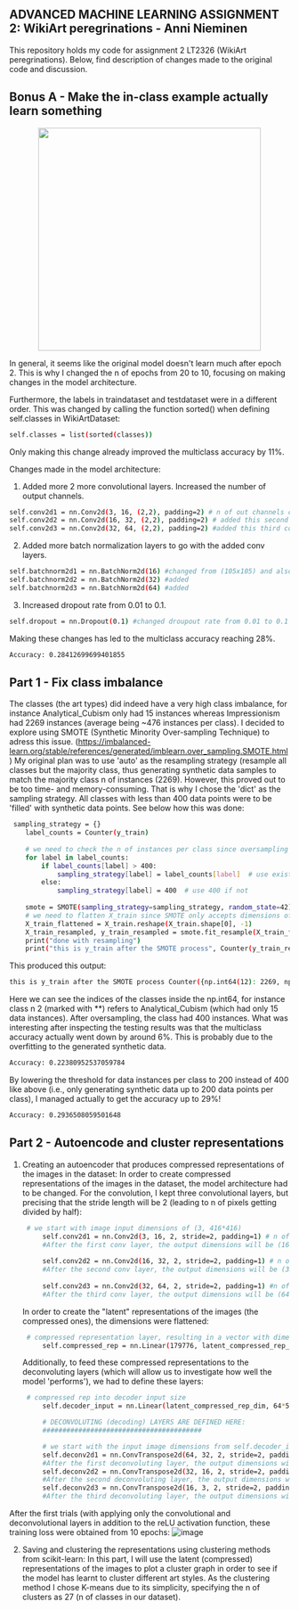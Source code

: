 ## ﻿ADVANCED MACHINE LEARNING ASSIGNMENT 2: WikiArt peregrinations - Anni Nieminen

This repository holds my code for assignment 2 LT2326 (WikiArt peregrinations).
Below, find description of changes made to the original code and discussion.

## Bonus A - Make the in-class example actually learn something
<p align="center">
  <img width="400" height="400" src="https://github.com/user-attachments/assets/39ed1222-abcc-486e-9834-ea843d321526">
</p>

In general, it seems like the original model doesn't learn much after epoch 2. This is why I changed the n of epochs from 20 to 10, focusing on making changes in the model architecture.

Furthermore, the labels in traindataset and testdataset were in a different order. This was changed by calling the function sorted() when defining self.classes in WikiArtDataset:

```bash
self.classes = list(sorted(classes))
```
Only making this change already improved the multiclass accuracy by 11%.

Changes made in the model architecture: 

1. Added more 2 more convolutional layers. Increased the number of output channels.
   
```bash
self.conv2d1 = nn.Conv2d(3, 16, (2,2), padding=2) # n of out channels changed from 1 to 16, but kept kernel size at (2,2)
self.conv2d2 = nn.Conv2d(16, 32, (2,2), padding=2) # added this second convolutional layer
self.conv2d3 = nn.Conv2d(32, 64, (2,2), padding=2) #added this third convolutional layer
```
2. Added more batch normalization layers to go with the added conv layers.

```bash
self.batchnorm2d1 = nn.BatchNorm2d(16) #changed from (105x105) and also changed to BatchNorm2d
self.batchnorm2d2 = nn.BatchNorm2d(32) #added
self.batchnorm2d3 = nn.BatchNorm2d(64) #added
```
3. Increased dropout rate from 0.01 to 0.1.

```bash
self.dropout = nn.Dropout(0.1) #changed droupout rate from 0.01 to 0.1
```
Making these changes has led to the multiclass accuracy reaching 28%.

```bash
Accuracy: 0.28412699699401855
```
## Part 1 - Fix class imbalance 

The classes (the art types) did indeed have a very high class imbalance, for instance Analytical_Cubism only had 15 instances whereas Impressionism had 2269 instances (average being ~476 instances per class).
I decided to explore using SMOTE (Synthetic Minority Over-sampling Technique) to adress this issue. (https://imbalanced-learn.org/stable/references/generated/imblearn.over_sampling.SMOTE.html)
My original plan was to use 'auto' as the resampling strategy (resample all classes but the majority class, thus generating synthetic data samples to match the majority class n of instances (2269).
However, this proved out to be too time- and memory-consuming. That is why I chose the 'dict' as the sampling strategy. All classes with less than 400 data points were to be 'filled' with synthetic data points.
See below how this was done: 
```bash
 sampling_strategy = {}
    label_counts = Counter(y_train)
    
    # we need to check the n of instances per class since oversampling will not work if the n of instances wanted is lower than the existing n of instances  
    for label in label_counts:
        if label_counts[label] > 400:
            sampling_strategy[label] = label_counts[label]  # use existing if n of instances surpasses 400
        else:
            sampling_strategy[label] = 400  # use 400 if not
            
    smote = SMOTE(sampling_strategy=sampling_strategy, random_state=42)
    # we need to flatten X_train since SMOTE only accepts dimensions of <=2
    X_train_flattened = X_train.reshape(X_train.shape[0], -1)
    X_train_resampled, y_train_resampled = smote.fit_resample(X_train_flattened, y_train)
    print("done with resampling")
    print("this is y_train after the SMOTE process", Counter(y_train_resampled))
```
This produced this output: 
```bash
this is y_train after the SMOTE process Counter({np.int64(12): 2269, np.int64(21): 1712, np.int64(23): 1157, np.int64(9): 1127, np.int64(20): 946, np.int64(4): 721, np.int64(3): 688, np.int64(24): 679, np.int64(0): 449, np.int64(17): 413, **np.int64(2): 400**, np.int64(5): 400, np.int64(7): 400, np.int64(26): 400, np.int64(16): 400, np.int64(15): 400, np.int64(22): 400, np.int64(14): 400, np.int64(13): 400, np.int64(10): 400, np.int64(11): 400, np.int64(8): 400, np.int64(18): 400, np.int64(6): 400, np.int64(19): 400, np.int64(25): 400, np.int64(1): 400})
```
Here we can see the indices of the classes inside the np.int64, for instance class n 2 (marked with **) refers to Analytical_Cubism (which had only 15 data instances). After oversampling, the class had 400 instances.
What was interesting after inspecting the testing results was that the multiclass accuracy actually went down by around 6%.
This is probably due to the overfitting to the generated synthetic data. 
```bash
Accuracy: 0.22380952537059784
```
By lowering the threshold for data instances per class to 200 instead of 400 like above (i.e., only generating synthetic data up to 200 data points per class), I managed actually to get the accuracy up to 29%!
```bash
Accuracy: 0.2936508059501648
```
## Part 2 - Autoencode and cluster representations
1. Creating an autoencoder that produces compressed representations of the images in the dataset:
   In order to create compressed representations of the images in the dataset, the model architecture had to be changed.
   For the convolution, I kept three convolutional layers, but precising that the stride length will be 2 (leading to n of pixels getting divided by half):
   ```bash
    # we start with image input dimensions of (3, 416*416) 
        self.conv2d1 = nn.Conv2d(3, 16, 2, stride=2, padding=1) # n of in channels = 3, n of out channels=16, 2x2 kernel and stride of 2. 
        #After the first conv layer, the output dimensions will be (16, 209*209) since our stride is 2 and the goal is to compress.
        
        self.conv2d2 = nn.Conv2d(16, 32, 2, stride=2, padding=1) # n of in channels = 16, n of out channels=32, 2x2 kernel and stride of 2.
        #After the second conv layer, the output dimensions will be (32, 105*105) since our stride is 2 and the goal is to compress.
        
        self.conv2d3 = nn.Conv2d(32, 64, 2, stride=2, padding=1) #n of in channels=32, n of out channels=64, 2x2 kerkel and stride of 2.
        #After the third conv layer, the output dimensions will be (64, 53*53) since our stride is 2 and the goal is to compress.
   ```
   In order to create the "latent" representations of the images (the compressed ones), the dimensions were flattened:
   ```bash
    # compressed representation layer, resulting in a vector with dimension of 1x300
        self.compressed_rep = nn.Linear(179776, latent_compressed_rep_dim)
   ```
   Additionally, to feed these compressed representations to the deconvoluting layers (which will allow us to investigate how well the model 'performs'), we had to define these layers:
   ```bash
    # compressed rep into decoder input size
        self.decoder_input = nn.Linear(latent_compressed_rep_dim, 64*53*53)

        # DECONVOLUTING (decoding) LAYERS ARE DEFINED HERE:
        ########################################

        # we start with the input image dimensions from self.decoder_input layer, which has 64 channels and 2809 pixels
        self.deconv2d1 = nn.ConvTranspose2d(64, 32, 2, stride=2, padding=1, output_padding=1)
        #After the first deconvoluting layer, the output dimensions will be (32,105*105) since stride is 2 and the goal is to decompress.
        self.deconv2d2 = nn.ConvTranspose2d(32, 16, 2, stride=2, padding=1, output_padding=1)
        #After the second deconvoluting layer, the output dimensions will be (16,209*209) since stride is 2 and the goal is to decompress.
        self.deconv2d3 = nn.ConvTranspose2d(16, 3, 2, stride=2, padding=1)
        #After the third deconvoluting layer, the output dimensions will be (3, 416*416) since stride is 2 ad the goal is to decompress.
   ```
After the first trials (with applying only the convolutional and deconvolutional layers in addition to the reLU activation function, these training loss were obtained from 10 epochs:
![image](https://github.com/user-attachments/assets/721ac23e-b8e8-4bae-852a-d6479f4bdcec)


2. Saving and clustering the representations using clustering methods from scikit-learn:
   In this part, I will use the latent (compressed) representations of the images to plot a cluster graph in order to see if the model has learnt to cluster different art styles.
   As the clustering method I chose K-means due to its simplicity, specifying the n of clusters as 27 (n of classes in our dataset).
   
